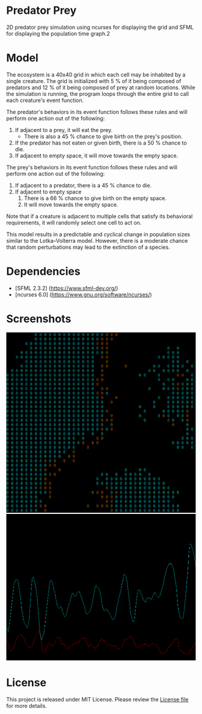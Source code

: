 # Predator Prey
2D predator prey simulation using ncurses for displaying the grid and SFML for displaying the population time graph.2

# Model
The ecosystem is a 40x40 grid in which each cell may be inhabited by a single creature. The grid is initialized with 5 % of it being composed of predators and 12 % of it being composed of prey at random locations. While the simulation is running, the program loops through the entire grid to call each creature's event function.

The predator's behaviors in its event function follows these rules and will perform one action out of the following:

1. If adjacent to a prey, it will eat the prey. 
   * There is also a 45 % chance to give birth on the prey's position.
2. If the predator has not eaten or given birth, there is a 50 % chance to die.
3. If adjacent to empty space, it will move towards the empty space.

The prey's behaviors in its event function follows these rules and will perform one action out of the following:

1. If adjacent to a predator, there is a 45 % chance to die.
2. If adjacent to empty space
   1. There is a 66 % chance to give birth on the empty space. 
   2. It will move towards the empty space.

Note that if a creature is adjacent to multiple cells that satisfy its behavioral requirements, it will randomly select one cell to act on.

This model results in a predictable and cyclical change in population sizes similar to the Lotka–Volterra model. However, there is a moderate chance that random perturbations may lead to the extinction of a species.


# Dependencies
- [SFML 2.3.2] (https://www.sfml-dev.org/)
- [ncurses 6.0] (https://www.gnu.org/software/ncurses/)

# Screenshots
![grid](screenshots/grid.png)
![graph](screenshots/graph.png)

# License
This project is released under MIT License. Please review the [License file](LICENSE) for more details.
